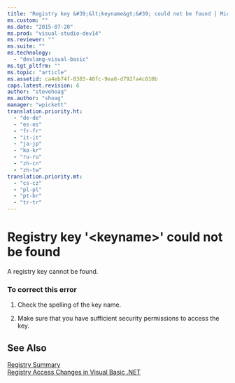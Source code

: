 ```yaml
---
title: "Registry key &#39;&lt;keyname&gt;&#39; could not be found | Microsoft Docs"
ms.custom: ""
ms.date: "2015-07-20"
ms.prod: "visual-studio-dev14"
ms.reviewer: ""
ms.suite: ""
ms.technology: 
  - "devlang-visual-basic"
ms.tgt_pltfrm: ""
ms.topic: "article"
ms.assetid: ca4eb74f-8303-48fc-9ea8-d792fa4c810b
caps.latest.revision: 6
author: "stevehoag"
ms.author: "shoag"
manager: "wpickett"
translation.priority.ht: 
  - "de-de"
  - "es-es"
  - "fr-fr"
  - "it-it"
  - "ja-jp"
  - "ko-kr"
  - "ru-ru"
  - "zh-cn"
  - "zh-tw"
translation.priority.mt: 
  - "cs-cz"
  - "pl-pl"
  - "pt-br"
  - "tr-tr"
---
```

# Registry key &#39;&lt;keyname&gt;&#39; could not be found
A registry key cannot be found.  
  
### To correct this error  
  
1.  Check the spelling of the key name.  
  
2.  Make sure that you have sufficient security permissions to access the key.  
  
## See Also  
 [Registry Summary](../../visual-basic/language-reference/keywords/registry-summary.md)   
 [Registry Access Changes in Visual Basic .NET](http://msdn.microsoft.com/en-us/b58f7687-f4db-448a-a865-07f62fd16fb2)
